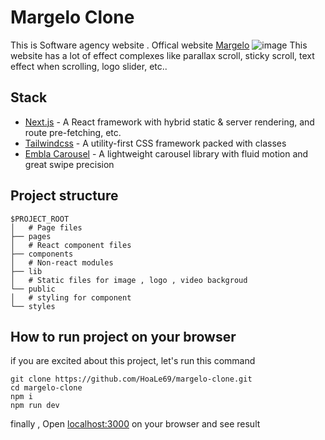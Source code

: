 # Margelo Clone
This is Software agency website . Offical website [Margelo](https://margelo.io/)
![image](https://github.com/HoaLe69/margelo-clone/assets/110876986/91834a5f-be54-4d5b-b0a1-c2f57f00bd5e)
This website has a lot of effect complexes like parallax scroll, sticky scroll, text effect when scrolling, logo slider, etc..
## Stack
- [Next.js](https://nextjs.org/) - A React framework with hybrid static & server rendering, and route pre-fetching, etc.
- [Tailwindcss](https://tailwindcss.com/) - A utility-first CSS framework packed with classes
- [Embla Carousel](https://www.embla-carousel.com/) - A lightweight carousel library with fluid motion and great swipe precision
## Project structure
```
$PROJECT_ROOT
│   # Page files
├── pages
│   # React component files
├── components
│   # Non-react modules
├── lib
│   # Static files for image , logo , video backgroud
└── public
│   # styling for component
└── styles
```
## How to run project on your browser
if you are excited about this project, let's run this command
```
git clone https://github.com/HoaLe69/margelo-clone.git
cd margelo-clone
npm i
npm run dev
```
finally , Open [localhost:3000](http://localhost:3000) on your browser and see result 
